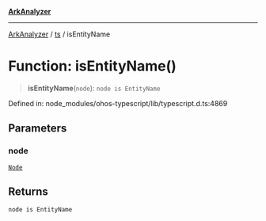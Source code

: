 [**ArkAnalyzer**](../../../../README.md)

***

[ArkAnalyzer](../../../../globals.md) / [ts](../README.md) / isEntityName

# Function: isEntityName()

> **isEntityName**(`node`): `node is EntityName`

Defined in: node\_modules/ohos-typescript/lib/typescript.d.ts:4869

## Parameters

### node

[`Node`](../interfaces/Node.md)

## Returns

`node is EntityName`
